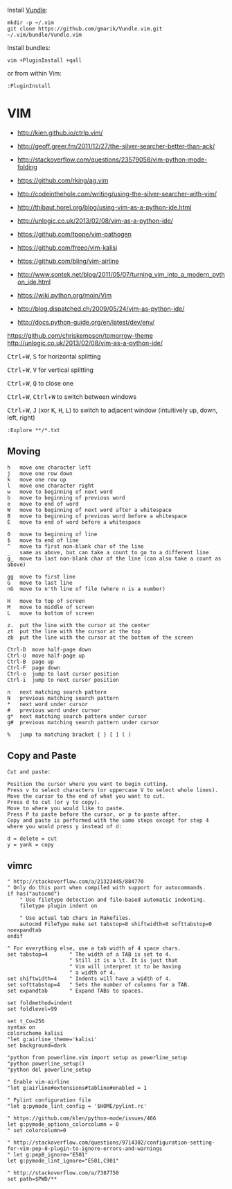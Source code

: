 
Install [Vundle](https://github.com/VundleVim/Vundle.vim):

```console
mkdir -p ~/.vim
git clone https://github.com/gmarik/Vundle.vim.git ~/.vim/bundle/Vundle.vim
```


Install bundles:

```console
vim +PluginInstall +qall
```

or from within Vim:

```console
:PluginInstall
```



# VIM

* http://kien.github.io/ctrlp.vim/
* http://geoff.greer.fm/2011/12/27/the-silver-searcher-better-than-ack/
* http://stackoverflow.com/questions/23579058/vim-python-mode-folding
* https://github.com/rking/ag.vim
* http://codeinthehole.com/writing/using-the-silver-searcher-with-vim/
* http://thibaut.horel.org/blog/using-vim-as-a-python-ide.html
* http://unlogic.co.uk/2013/02/08/vim-as-a-python-ide/
* https://github.com/tpope/vim-pathogen
* https://github.com/freeo/vim-kalisi
* https://github.com/bling/vim-airline

* http://www.sontek.net/blog/2011/05/07/turning_vim_into_a_modern_python_ide.html
* https://wiki.python.org/moin/Vim
* http://blog.dispatched.ch/2009/05/24/vim-as-python-ide/
* http://docs.python-guide.org/en/latest/dev/env/

https://github.com/chriskempson/tomorrow-theme
http://unlogic.co.uk/2013/02/08/vim-as-a-python-ide/



<kbd>Ctrl</kbd>+<kbd>W</kbd>, <kbd>S</kbd> for horizontal splitting

<kbd>Ctrl</kbd>+<kbd>W</kbd>, <kbd>V</kbd> for vertical splitting

<kbd>Ctrl</kbd>+<kbd>W</kbd>, <kbd>Q</kbd> to close one

<kbd>Ctrl</kbd>+<kbd>W</kbd>, <kbd>Ctrl</kbd>+<kbd>W</kbd> to switch between windows

<kbd>Ctrl</kbd>+<kbd>W</kbd>, <kbd>J</kbd> (xor <kbd>K</kbd>, <kbd>H</kbd>, <kbd>L</kbd>) to switch to adjacent window (intuitively up, down, left, right)

```
:Explore **/*.txt
```

## Moving

```
h   move one character left
j   move one row down
k   move one row up
l   move one character right
w   move to beginning of next word
b   move to beginning of previous word
e   move to end of word
W   move to beginning of next word after a whitespace
B   move to beginning of previous word before a whitespace
E   move to end of word before a whitespace

0   move to beginning of line
$   move to end of line
^   move to first non-blank char of the line
_   same as above, but can take a count to go to a different line
g_  move to last non-blank char of the line (can also take a count as above)

gg  move to first line
G   move to last line
nG  move to n'th line of file (where n is a number)

H   move to top of screen
M   move to middle of screen
L   move to bottom of screen

z.  put the line with the cursor at the center
zt  put the line with the cursor at the top
zb  put the line with the cursor at the bottom of the screen

Ctrl-D  move half-page down
Ctrl-U  move half-page up
Ctrl-B  page up
Ctrl-F  page down
Ctrl-o  jump to last cursor position
Ctrl-i  jump to next cursor position

n   next matching search pattern
N   previous matching search pattern
*   next word under cursor
#   previous word under cursor
g*  next matching search pattern under cursor
g#  previous matching search pattern under cursor

%   jump to matching bracket { } [ ] ( )
```

## Copy and Paste

```
Cut and paste:

Position the cursor where you want to begin cutting.
Press v to select characters (or uppercase V to select whole lines).
Move the cursor to the end of what you want to cut.
Press d to cut (or y to copy).
Move to where you would like to paste.
Press P to paste before the cursor, or p to paste after.
Copy and paste is performed with the same steps except for step 4 where you would press y instead of d:

d = delete = cut
y = yank = copy
```


## vimrc

```
" http://stackoverflow.com/a/21323445/884770
" Only do this part when compiled with support for autocommands.
if has("autocmd")
    " Use filetype detection and file-based automatic indenting.
    filetype plugin indent on

    " Use actual tab chars in Makefiles.
    autocmd FileType make set tabstop=8 shiftwidth=8 softtabstop=0 noexpandtab
endif

" For everything else, use a tab width of 4 space chars.
set tabstop=4       " The width of a TAB is set to 4.
                    " Still it is a \t. It is just that
                    " Vim will interpret it to be having
                    " a width of 4.
set shiftwidth=4    " Indents will have a width of 4.
set softtabstop=4   " Sets the number of columns for a TAB.
set expandtab       " Expand TABs to spaces.

set foldmethod=indent
set foldlevel=99

set t_Co=256
syntax on
colorscheme kalisi
"let g:airline_theme='kalisi'
set background=dark

"python from powerline.vim import setup as powerline_setup
"python powerline_setup()
"python del powerline_setup

" Enable vim-airline
"let g:airline#extensions#tabline#enabled = 1

" Pylint configuration file
"let g:pymode_lint_config = '$HOME/pylint.rc'

" https://github.com/klen/python-mode/issues/466
let g:pymode_options_colorcolumn = 0
" set colorcolumn=0

" http://stackoverflow.com/questions/9714302/configuration-setting-for-vim-pep-8-plugin-to-ignore-errors-and-warnings
" let g:pep8_ignore="E501"
let g:pymode_lint_ignore="E501,C901"

" http://stackoverflow.com/a/7387750
set path=$PWD/**
```
